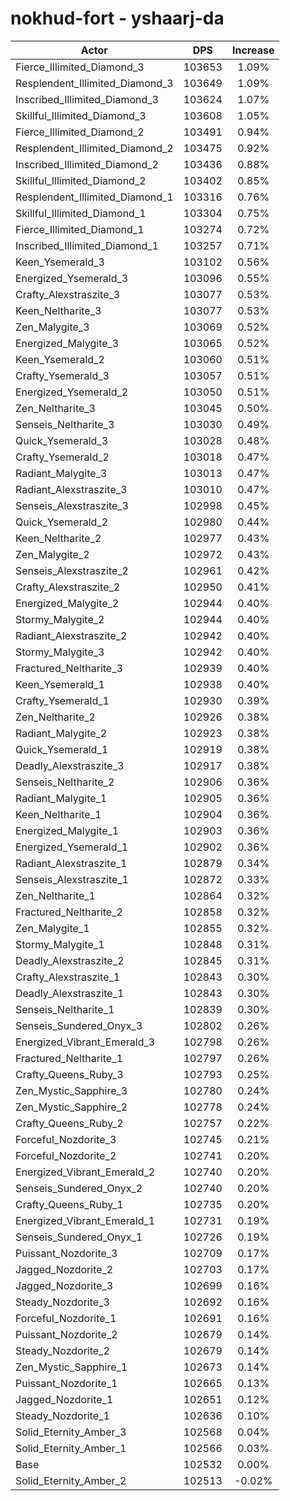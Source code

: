 # nokhud-fort - yshaarj-da
| Actor | DPS | Increase |
|---|:---:|:---:|
|Fierce_Illimited_Diamond_3|103653|1.09%|
|Resplendent_Illimited_Diamond_3|103649|1.09%|
|Inscribed_Illimited_Diamond_3|103624|1.07%|
|Skillful_Illimited_Diamond_3|103608|1.05%|
|Fierce_Illimited_Diamond_2|103491|0.94%|
|Resplendent_Illimited_Diamond_2|103475|0.92%|
|Inscribed_Illimited_Diamond_2|103436|0.88%|
|Skillful_Illimited_Diamond_2|103402|0.85%|
|Resplendent_Illimited_Diamond_1|103316|0.76%|
|Skillful_Illimited_Diamond_1|103304|0.75%|
|Fierce_Illimited_Diamond_1|103274|0.72%|
|Inscribed_Illimited_Diamond_1|103257|0.71%|
|Keen_Ysemerald_3|103102|0.56%|
|Energized_Ysemerald_3|103096|0.55%|
|Crafty_Alexstraszite_3|103077|0.53%|
|Keen_Neltharite_3|103077|0.53%|
|Zen_Malygite_3|103069|0.52%|
|Energized_Malygite_3|103065|0.52%|
|Keen_Ysemerald_2|103060|0.51%|
|Crafty_Ysemerald_3|103057|0.51%|
|Energized_Ysemerald_2|103050|0.51%|
|Zen_Neltharite_3|103045|0.50%|
|Senseis_Neltharite_3|103030|0.49%|
|Quick_Ysemerald_3|103028|0.48%|
|Crafty_Ysemerald_2|103018|0.47%|
|Radiant_Malygite_3|103013|0.47%|
|Radiant_Alexstraszite_3|103010|0.47%|
|Senseis_Alexstraszite_3|102998|0.45%|
|Quick_Ysemerald_2|102980|0.44%|
|Keen_Neltharite_2|102977|0.43%|
|Zen_Malygite_2|102972|0.43%|
|Senseis_Alexstraszite_2|102961|0.42%|
|Crafty_Alexstraszite_2|102950|0.41%|
|Energized_Malygite_2|102944|0.40%|
|Stormy_Malygite_2|102944|0.40%|
|Radiant_Alexstraszite_2|102942|0.40%|
|Stormy_Malygite_3|102942|0.40%|
|Fractured_Neltharite_3|102939|0.40%|
|Keen_Ysemerald_1|102938|0.40%|
|Crafty_Ysemerald_1|102930|0.39%|
|Zen_Neltharite_2|102926|0.38%|
|Radiant_Malygite_2|102923|0.38%|
|Quick_Ysemerald_1|102919|0.38%|
|Deadly_Alexstraszite_3|102917|0.38%|
|Senseis_Neltharite_2|102906|0.36%|
|Radiant_Malygite_1|102905|0.36%|
|Keen_Neltharite_1|102904|0.36%|
|Energized_Malygite_1|102903|0.36%|
|Energized_Ysemerald_1|102902|0.36%|
|Radiant_Alexstraszite_1|102879|0.34%|
|Senseis_Alexstraszite_1|102872|0.33%|
|Zen_Neltharite_1|102864|0.32%|
|Fractured_Neltharite_2|102858|0.32%|
|Zen_Malygite_1|102855|0.32%|
|Stormy_Malygite_1|102848|0.31%|
|Deadly_Alexstraszite_2|102845|0.31%|
|Crafty_Alexstraszite_1|102843|0.30%|
|Deadly_Alexstraszite_1|102843|0.30%|
|Senseis_Neltharite_1|102839|0.30%|
|Senseis_Sundered_Onyx_3|102802|0.26%|
|Energized_Vibrant_Emerald_3|102798|0.26%|
|Fractured_Neltharite_1|102797|0.26%|
|Crafty_Queens_Ruby_3|102793|0.25%|
|Zen_Mystic_Sapphire_3|102780|0.24%|
|Zen_Mystic_Sapphire_2|102778|0.24%|
|Crafty_Queens_Ruby_2|102757|0.22%|
|Forceful_Nozdorite_3|102745|0.21%|
|Forceful_Nozdorite_2|102741|0.20%|
|Energized_Vibrant_Emerald_2|102740|0.20%|
|Senseis_Sundered_Onyx_2|102740|0.20%|
|Crafty_Queens_Ruby_1|102735|0.20%|
|Energized_Vibrant_Emerald_1|102731|0.19%|
|Senseis_Sundered_Onyx_1|102726|0.19%|
|Puissant_Nozdorite_3|102709|0.17%|
|Jagged_Nozdorite_2|102703|0.17%|
|Jagged_Nozdorite_3|102699|0.16%|
|Steady_Nozdorite_3|102692|0.16%|
|Forceful_Nozdorite_1|102691|0.16%|
|Puissant_Nozdorite_2|102679|0.14%|
|Steady_Nozdorite_2|102679|0.14%|
|Zen_Mystic_Sapphire_1|102673|0.14%|
|Puissant_Nozdorite_1|102665|0.13%|
|Jagged_Nozdorite_1|102651|0.12%|
|Steady_Nozdorite_1|102636|0.10%|
|Solid_Eternity_Amber_3|102568|0.04%|
|Solid_Eternity_Amber_1|102566|0.03%|
|Base|102532|0.00%|
|Solid_Eternity_Amber_2|102513|-0.02%|
